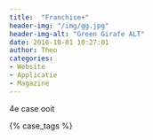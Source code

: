 ```yaml
---
title:  "Franchise+"
header-img: "/img/gg.jpg"
header-img-alt: "Green Girafe ALT"
date: 2016-10-01 10:27:01
author: Theo
categories: 
- Website
- Applicatie
- Magazine
---
```

4e case ooit

{% case_tags %}